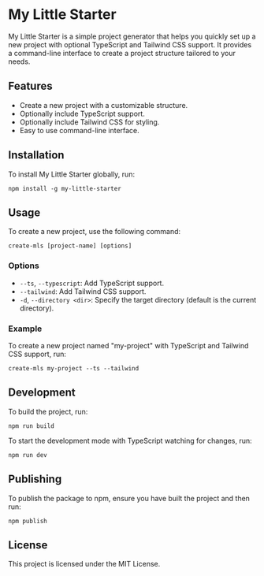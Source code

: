 # My Little Starter

My Little Starter is a simple project generator that helps you quickly set up a new project with optional TypeScript and Tailwind CSS support. It provides a command-line interface to create a project structure tailored to your needs.

## Features

- Create a new project with a customizable structure.
- Optionally include TypeScript support.
- Optionally include Tailwind CSS for styling.
- Easy to use command-line interface.

## Installation

To install My Little Starter globally, run:

```
npm install -g my-little-starter
```

## Usage

To create a new project, use the following command:

```
create-mls [project-name] [options]
```

### Options

- `--ts`, `--typescript`: Add TypeScript support.
- `--tailwind`: Add Tailwind CSS support.
- `-d`, `--directory <dir>`: Specify the target directory (default is the current directory).

### Example

To create a new project named "my-project" with TypeScript and Tailwind CSS support, run:

```
create-mls my-project --ts --tailwind
```

## Development

To build the project, run:

```
npm run build
```

To start the development mode with TypeScript watching for changes, run:

```
npm run dev
```

## Publishing

To publish the package to npm, ensure you have built the project and then run:

```
npm publish
```

## License

This project is licensed under the MIT License.